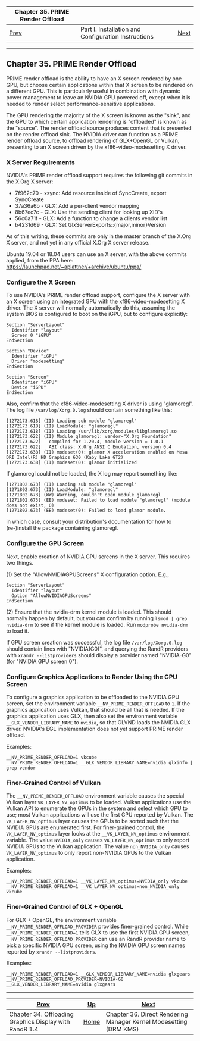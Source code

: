 | Chapter 35. PRIME Render Offload                             |                                                     |                                                              |
| ------------------------------------------------------------ | --------------------------------------------------- | ------------------------------------------------------------ |
| [Prev](https://download.nvidia.com/XFree86/Linux-x86_64/435.17/README/randr14.html) | Part I. Installation and Configuration Instructions | [Next](https://download.nvidia.com/XFree86/Linux-x86_64/435.17/README/kms.html) |

------

## Chapter 35. PRIME Render Offload

PRIME render offload is the ability to have an X screen rendered by one GPU, but choose certain applications within that X screen to be rendered on a different GPU. This is particularly useful in combination with dynamic power management to leave an NVIDIA GPU powered off, except when it is needed to render select performance-sensitive applications.

The GPU rendering the majority of the X screen is known as the "sink", and the GPU to which certain application rendering is "offloaded" is known as the "source". The render offload source produces content that is presented on the render offload sink. The NVIDIA driver can function as a PRIME render offload source, to offload rendering of GLX+OpenGL or Vulkan, presenting to an X screen driven by the xf86-video-modesetting X driver.



### X Server Requirements

NVIDIA's PRIME render offload support requires the following git commits in the X.Org X server:

- 7f962c70 - xsync: Add resource inside of SyncCreate, export SyncCreate
- 37a36a6b - GLX: Add a per-client vendor mapping
- 8b67ec7c - GLX: Use the sending client for looking up XID's
- 56c0a71f - GLX: Add a function to change a clients vendor list
- b4231d69 - GLX: Set GlxServerExports::{major,minor}Version

As of this writing, these commits are only in the master branch of the X.Org X server, and not yet in any official X.Org X server release.

Ubuntu 19.04 or 18.04 users can use an X server, with the above commits applied, from the PPA here: https://launchpad.net/~aplattner/+archive/ubuntu/ppa/



### Configure the X Screen

To use NVIDIA's PRIME render offload support, configure the X server with an X screen using an integrated GPU with the xf86-video-modesetting X driver. The X server will normally automatically do this, assuming the system BIOS is configured to boot on the iGPU, but to configure explicitly:

```
Section "ServerLayout"
  Identifier "layout"
  Screen 0 "iGPU"
EndSection

Section "Device"
  Identifier "iGPU"
  Driver "modesetting"
EndSection

Section "Screen"
  Identifier "iGPU"
  Device "iGPU"
EndSection
```

Also, confirm that the xf86-video-modesetting X driver is using "glamoregl". The log file `/var/log/Xorg.0.log` should contain something like this:

```
[1272173.618] (II) Loading sub module "glamoregl"
[1272173.618] (II) LoadModule: "glamoregl"
[1272173.618] (II) Loading /usr/lib/xorg/modules/libglamoregl.so
[1272173.622] (II) Module glamoregl: vendor="X.Org Foundation"
[1272173.622]   compiled for 1.20.4, module version = 1.0.1
[1272173.622]   ABI class: X.Org ANSI C Emulation, version 0.4
[1272173.638] (II) modeset(0): glamor X acceleration enabled on Mesa DRI Intel(R) HD Graphics 630 (Kaby Lake GT2)
[1272173.638] (II) modeset(0): glamor initialized
```

If glamoregl could not be loaded, the X log may report something like:

```
[1271802.673] (II) Loading sub module "glamoregl"
[1271802.673] (II) LoadModule: "glamoregl"
[1271802.673] (WW) Warning, couldn't open module glamoregl
[1271802.673] (EE) modeset: Failed to load module "glamoregl" (module does not exist, 0)
[1271802.673] (EE) modeset(0): Failed to load glamor module.
```

in which case, consult your distribution's documentation for how to (re-)install the package containing glamoregl.



### Configure the GPU Screen

Next, enable creation of NVIDIA GPU screens in the X server. This requires two things.

(1) Set the "AllowNVIDIAGPUScreens" X configuration option. E.g.,

```
Section "ServerLayout"
  Identifier "layout"
  Option "AllowNVIDIAGPUScreens"
EndSection
```

(2) Ensure that the nvidia-drm kernel module is loaded. This should normally happen by default, but you can confirm by running ``lsmod | grep nvidia-drm`` to see if the kernel module is loaded. Run ``modprobe nvidia-drm`` to load it.

If GPU screen creation was successful, the log file `/var/log/Xorg.0.log` should contain lines with "NVIDIA(G0)", and querying the RandR providers with ``xrandr --listproviders`` should display a provider named "NVIDIA-G0" (for "NVIDIA GPU screen 0").



### Configure Graphics Applications to Render Using the GPU Screen

To configure a graphics application to be offloaded to the NVIDIA GPU screen, set the environment variable `__NV_PRIME_RENDER_OFFLOAD` to `1`. If the graphics application uses Vulkan, that should be all that is needed. If the graphics application uses GLX, then also set the environment variable `__GLX_VENDOR_LIBRARY_NAME` to `nvidia`, so that GLVND loads the NVIDIA GLX driver. NVIDIA's EGL implementation does not yet support PRIME render offload.

Examples:

```
__NV_PRIME_RENDER_OFFLOAD=1 vkcube
__NV_PRIME_RENDER_OFFLOAD=1 __GLX_VENDOR_LIBRARY_NAME=nvidia glxinfo | grep vendor
```



### Finer-Grained Control of Vulkan

The `__NV_PRIME_RENDER_OFFLOAD` environment variable causes the special Vulkan layer `VK_LAYER_NV_optimus` to be loaded. Vulkan applications use the Vulkan API to enumerate the GPUs in the system and select which GPU to use; most Vulkan applications will use the first GPU reported by Vulkan. The `VK_LAYER_NV_optimus` layer causes the GPUs to be sorted such that the NVIDIA GPUs are enumerated first. For finer-grained control, the `VK_LAYER_NV_optimus` layer looks at the `__VK_LAYER_NV_optimus` environment variable. The value `NVIDIA_only` causes `VK_LAYER_NV_optimus` to only report NVIDIA GPUs to the Vulkan application. The value `non_NVIDIA_only` causes `VK_LAYER_NV_optimus` to only report non-NVIDIA GPUs to the Vulkan application.

Examples:

```
__NV_PRIME_RENDER_OFFLOAD=1 __VK_LAYER_NV_optimus=NVIDIA_only vkcube
__NV_PRIME_RENDER_OFFLOAD=1 __VK_LAYER_NV_optimus=non_NVIDIA_only vkcube
```



### Finer-Grained Control of GLX + OpenGL

For GLX + OpenGL, the environment variable `__NV_PRIME_RENDER_OFFLOAD_PROVIDER` provides finer-grained control. While `__NV_PRIME_RENDER_OFFLOAD=1` tells GLX to use the first NVIDIA GPU screen, `__NV_PRIME_RENDER_OFFLOAD_PROVIDER` can use an RandR provider name to pick a specific NVIDIA GPU screen, using the NVIDIA GPU screen names reported by ``xrandr --listproviders``.

Examples:

```
__NV_PRIME_RENDER_OFFLOAD=1 __GLX_VENDOR_LIBRARY_NAME=nvidia glxgears
__NV_PRIME_RENDER_OFFLOAD_PROVIDER=NVIDIA-G0 __GLX_VENDOR_LIBRARY_NAME=nvidia glxgears
```



------

| [Prev](https://download.nvidia.com/XFree86/Linux-x86_64/435.17/README/randr14.html) | [Up](https://download.nvidia.com/XFree86/Linux-x86_64/435.17/README/installationandconfiguration.html) | [Next](https://download.nvidia.com/XFree86/Linux-x86_64/435.17/README/kms.html) |
| ------------------------------------------------------------ | ------------------------------------------------------------ | ------------------------------------------------------------ |
| Chapter 34. Offloading Graphics Display with RandR 1.4       | [Home](https://download.nvidia.com/XFree86/Linux-x86_64/435.17/README/index.html) | Chapter 36. Direct Rendering Manager Kernel Modesetting (DRM KMS) |